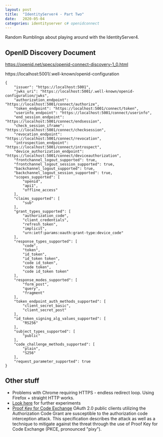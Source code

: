 ```yaml
---
layout: post
title:  "IdentityServer4 - Part Two"
date:   2020-05-04
categories: identityserver c# openidconnect
---
```


Random Rumblings about playing around with the IdentityServer4.

## OpenID Discovery Document

https://openid.net/specs/openid-connect-discovery-1_0.html

https://localhost:5001/.well-known/openid-configuration

    {
        "issuer": "https://localhost:5001",
        "jwks_uri": "https://localhost:5001/.well-known/openid-configuration/jwks",
        "authorization_endpoint": "https://localhost:5001/connect/authorize",
        "token_endpoint": "https://localhost:5001/connect/token",
        "userinfo_endpoint": "https://localhost:5001/connect/userinfo",
        "end_session_endpoint": "https://localhost:5001/connect/endsession",
        "check_session_iframe": "https://localhost:5001/connect/checksession",
        "revocation_endpoint": "https://localhost:5001/connect/revocation",
        "introspection_endpoint": "https://localhost:5001/connect/introspect",
        "device_authorization_endpoint": "https://localhost:5001/connect/deviceauthorization",
        "frontchannel_logout_supported": true,
        "frontchannel_logout_session_supported": true,
        "backchannel_logout_supported": true,
        "backchannel_logout_session_supported": true,
        "scopes_supported": [
            "openid",
            "api1",
            "offline_access"
        ],
        "claims_supported": [
            "sub"
        ],
        "grant_types_supported": [
            "authorization_code",
            "client_credentials",
            "refresh_token",
            "implicit",
            "urn:ietf:params:oauth:grant-type:device_code"
        ],
        "response_types_supported": [
            "code",
            "token",
            "id_token",
            "id_token token",
            "code id_token",
            "code token",
            "code id_token token"
        ],
        "response_modes_supported": [
            "form_post",
            "query",
            "fragment"
        ],
        "token_endpoint_auth_methods_supported": [
            "client_secret_basic",
            "client_secret_post"
        ],
        "id_token_signing_alg_values_supported": [
            "RS256"
        ],
        "subject_types_supported": [
            "public"
        ],
        "code_challenge_methods_supported": [
            "plain",
            "S256"
        ],
        "request_parameter_supported": true
    }

## Other stuff

 - Problems with Chrome requiring HTTPS - endless redirect loop. Using Firefox + straight HTTP works.
 - [Look here](https://identityserver4.readthedocs.io/en/latest/quickstarts/2_interactive_aspnetcore.html) for further experiments
 - [Proof Key for Code Exchange](https://tools.ietf.org/html/rfc7636)
    OAuth 2.0 public clients utilizing the Authorization Code Grant are
    susceptible to the authorization code interception attack.  This
    specification describes the attack as well as a technique to mitigate
    against the threat through the use of Proof Key for Code Exchange
    (PKCE, pronounced "pixy").